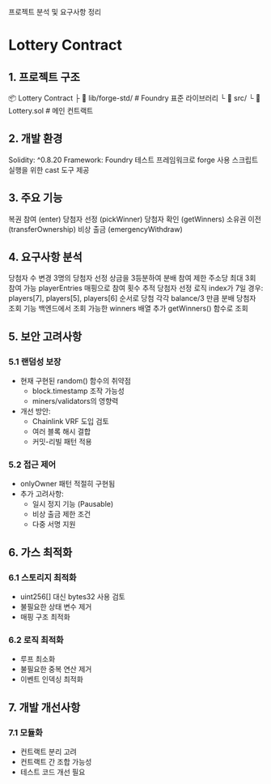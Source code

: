 프로젝트 분석 및 요구사항 정리

# Lottery Contract

## 1. 프로젝트 구조

📦 Lottery Contract
├ 📂 lib/forge-std/ # Foundry 표준 라이브러리
└ 📂 src/
└ 📄 Lottery.sol # 메인 컨트랙트

## 2. 개발 환경

Solidity: ^0.8.20
Framework: Foundry
테스트 프레임워크로 forge 사용
스크립트 실행을 위한 cast 도구 제공

## 3. 주요 기능

복권 참여 (enter)
당첨자 선정 (pickWinner)
당첨자 확인 (getWinners)
소유권 이전 (transferOwnership)
비상 출금 (emergencyWithdraw)

## 4. 요구사항 분석

당첨자 수 변경
3명의 당첨자 선정
상금을 3등분하여 분배
참여 제한
주소당 최대 3회 참여 가능
playerEntries 매핑으로 참여 횟수 추적
당첨자 선정 로직
index가 7일 경우: players[7], players[5], players[6] 순서로 당첨
각각 balance/3 만큼 분배
당첨자 조회 기능
백엔드에서 조회 가능한 winners 배열 추가
getWinners() 함수로 조회

## 5. 보안 고려사항

### 5.1 랜덤성 보장

- 현재 구현된 random() 함수의 취약점
  - block.timestamp 조작 가능성
  - miners/validators의 영향력
- 개선 방안:
  - Chainlink VRF 도입 검토
  - 여러 블록 해시 결합
  - 커밋-리빌 패턴 적용

### 5.2 접근 제어

- onlyOwner 패턴 적절히 구현됨
- 추가 고려사항:
  - 일시 정지 기능 (Pausable)
  - 비상 출금 제한 조건
  - 다중 서명 지원

## 6. 가스 최적화

### 6.1 스토리지 최적화

- uint256[] 대신 bytes32 사용 검토
- 불필요한 상태 변수 제거
- 매핑 구조 최적화

### 6.2 로직 최적화

- 루프 최소화
- 불필요한 중복 연산 제거
- 이벤트 인덱싱 최적화

## 7. 개발 개선사항

### 7.1 모듈화

- 컨트랙트 분리 고려
- 컨트랙트 간 조합 가능성
- 테스트 코드 개선 필요
